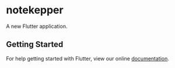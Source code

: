 # notekepper

A new Flutter application.

## Getting Started

For help getting started with Flutter, view our online
[documentation](https://flutter.io/).
